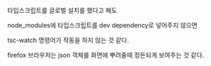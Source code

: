 타입스크립트를 글로벌 설치를 했다고 해도 

node_modules에 타입스크립트를 dev dependency로 넣어주지 않으면

tsc-watch 명령어가 작동을 하지 않는 것 같다.

firefox 브라우저는 json 객체를 화면에 뿌려줄때 정돈되게 보여주는 것 같다.